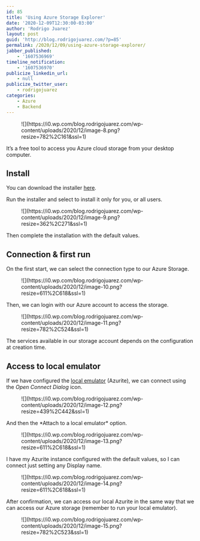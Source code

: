 ```yaml
---
id: 85
title: 'Using Azure Storage Explorer'
date: '2020-12-09T12:30:00-03:00'
author: 'Rodrigo Juarez'
layout: post
guid: 'http://blog.rodrigojuarez.com/?p=85'
permalink: /2020/12/09/using-azure-storage-explorer/
jabber_published:
    - '1607536969'
timeline_notification:
    - '1607536970'
publicize_linkedin_url:
    - null
publicize_twitter_user:
    - rodrigojuarez
categories:
    - Azure
    - Backend
---
```


<figure class="wp-block-image size-large" data-amp-lightbox="true">![](https://i0.wp.com/blog.rodrigojuarez.com/wp-content/uploads/2020/12/image-8.png?resize=782%2C161&ssl=1)</figure>It’s a free tool to access you Azure cloud storage from your desktop computer.

## Install

You can download the installer [here](https://azure.microsoft.com/en-us/features/storage-explorer/).

Run the installer and select to install it only for you, or all users.

<figure class="wp-block-image size-large">![](https://i0.wp.com/blog.rodrigojuarez.com/wp-content/uploads/2020/12/image-9.png?resize=362%2C271&ssl=1)</figure>Then complete the installation with the default values.

## Connection &amp; first run

On the first start, we can select the connection type to our Azure Storage.

<figure class="wp-block-image size-large">![](https://i0.wp.com/blog.rodrigojuarez.com/wp-content/uploads/2020/12/image-10.png?resize=611%2C618&ssl=1)</figure>Then, we can login with our Azure account to access the storage.

<figure class="wp-block-image size-large">![](https://i0.wp.com/blog.rodrigojuarez.com/wp-content/uploads/2020/12/image-11.png?resize=782%2C524&ssl=1)</figure>The services available in our storage account depends on the configuration at creation time.

## Access to local emulator

If we have configured the [local emulator](https://blog.rodrigojuarez.com/2020/12/03/azure-storage-emulator-for-development-in-windows-10/) (Azurite), we can connect using the *Open Connect Dialog* icon.

<figure class="wp-block-image size-large">![](https://i0.wp.com/blog.rodrigojuarez.com/wp-content/uploads/2020/12/image-12.png?resize=439%2C442&ssl=1)</figure>And then the *Attach to a local emulator* option.

<figure class="wp-block-image size-large">![](https://i0.wp.com/blog.rodrigojuarez.com/wp-content/uploads/2020/12/image-13.png?resize=611%2C618&ssl=1)</figure>I have my Azurite instance configured with the default values, so I can connect just setting any Display name.

<figure class="wp-block-image size-large">![](https://i0.wp.com/blog.rodrigojuarez.com/wp-content/uploads/2020/12/image-14.png?resize=611%2C618&ssl=1)</figure>After confirmation, we can access our local Azurite in the same way that we can access our Azure storage (remember to run your local emulator).

<figure class="wp-block-image size-large">![](https://i0.wp.com/blog.rodrigojuarez.com/wp-content/uploads/2020/12/image-15.png?resize=782%2C523&ssl=1)</figure>
